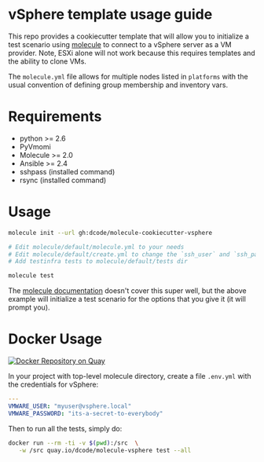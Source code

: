 # vSphere template usage guide

This repo provides a cookiecutter template that will allow you to initialize a test scenario using
[molecule][molecule_docs] to connect to a vSphere server as a VM provider. Note, ESXi alone will not
work because this requires templates and the ability to clone VMs.

The `molecule.yml` file allows for multiple nodes listed in `platforms` with the usual convention of
defining group membership and inventory vars.

Requirements
============

* python >= 2.6
* PyVmomi
* Molecule >= 2.0
* Ansible >= 2.4
* sshpass (installed command)
* rsync   (installed command)

Usage
=======

```bash   
molecule init --url gh:dcode/molecule-cookiecutter-vsphere

# Edit molecule/default/molecule.yml to your needs
# Edit molecule/default/create.yml to change the `ssh_user` and `ssh_pass` until I find a fix
# Add testinfra tests to molecule/default/tests dir

molecule test
```

The [molecule documentation][molecule_docs] doesn't cover this super well, but
the above example will initialize a test scenario for the options that you give
it (it will prompt you).

Docker Usage
===============

[![Docker Repository on Quay](https://quay.io/repository/dcode/molecule-vsphere/status "Docker Repository on Quay")](https://quay.io/repository/dcode/molecule-vsphere)


In your project with top-level molecule directory, create a file `.env.yml` with the credentials for vSphere:

```yaml
---
VMWARE_USER: "myuser@vsphere.local"
VMWARE_PASSWORD: "its-a-secret-to-everybody"
```

Then to run all the tests, simply do:

```bash
docker run --rm -ti -v $(pwd):/src  \
   -w /src quay.io/dcode/molecule-vsphere test --all
```


[molecule_docs]: https://molecule.readthedocs.io/en/latest/
